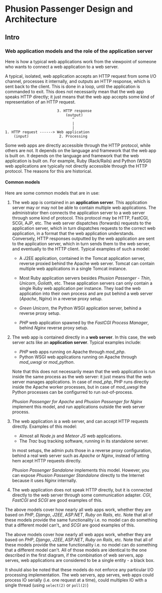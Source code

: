 # Phusion Passenger Design and Architecture

## Intro

### Web application models and the role of the application server

Here is how a typical web applications work from the viewpoint of someone who wants to connect a web application to a web server.

A typical, isolated, web application accepts an HTTP request from some I/O channel, processes it internally, and outputs an HTTP response, which is sent back to the client. This is done in a loop, until the application is commanded to exit. This does not necessarily mean that the web app speaks HTTP directly; it just means that the web app accepts some kind of representation of an HTTP request.

```
                        3. HTTP response
                            (output)
                               ^
                               |
                               |
1. HTTP request ------> Web application 
    (input)              2. Processing
```

Some web apps are directly accessible through the HTTP protocol, while others are not. It depends on the language and framework that the web app is built on. It depends on the language and framework that the web application is built on. For example, Ruby (Rack/Rails) and Python (WSGI) web applications are typically not directly accessible through the HTTP protocol. The reasons for this are historical.

#### Common models

Here are some common models that are in use:

1. The web app is contained in an **application server**. This application server may or  may not be able to contain multiple web applications. The administrator then connects the application server to a web server through some kind of protocol. This protocol may be HTTP, FastCGI, SCGI, AJP, etc. The web server dispatches (forwards) requests to the application server, which in turn dispatches requests to the correct web application, in a format that the web application understands.
   Conversely, HTTP responses outputted by the web application are sent to the application server, which in turn sends them to the web server, and eventually to the HTTP client.
Typical examples of such a model:
    - A J2EE application, contained in the Tomcat application server, reverse proxied behind the Apache web server. Tomcat can contain multiple web applications in a single Tomcat instance.

    - Most Ruby application servers besides _Phusion Passenger_ - _Thin_, _Unicorn_, _Goliath_, etc. These application servers can only contain a single Ruby web application per instance. They load the web application into their own process and are put behind a web server (_Apache_, _Nginx_) in a reverse proxy setup.

    - _Green Unicorn_, the Python WSGI application server, behind a reverse proxy setup.

    - _PHP_ web application spawned by the _FastCGI Process Manager_, behind _Nginx_ reverse proxy setup.

2. The web app is contained directly in a **web server**. In this case, the web server acts like an **application server**. Typical examples include:

    - _PHP_ web apps running on Apache through _mod_php_. 
    - Python WSGI web applications running on Apache through _mod_uwsgi_ or _mod_python_.

    Note that this does not necessarily mean that the web application is run inside the same process as the web server: it just means that the web server manages applications. In case of _mod_php_, PHP runs directly inside the Apache worker processes, but in case of _mod_uwsgi_ the Python processes can be configurred to run out-of-process.

    _Phusion Passenger for Apache_ and _Phusion Passenger for Nginx_ implement this model, and run applications outside the web server process. 

3. The web application *is* a web server, and can accept HTTP requests directly. Examples of this model:

    - Almost all _Node.js_ and _Meteor JS_ web applications.
    - The _Trac_ bug tracking software, running in its standalone server.

    In most setups, the admin puts those in a reverse proxy configuration, behind a real web server such as _Apache_ or _Nginx_, instead of letting hem acept HTTP requests directly. 

    _Phusion Passenger Sandalone_ implements this model. However, you can expose _Phusion Passenger Standalone_ directly to the Internet because it uses _Nginx_ internally.

4. The web application does not speak HTTP directly, but it is connected directly to the web server through some communication adapter. _CGI_, _FastCGI_ and _SCGI_ are good examples of this.


The above models cover how nearly all web apps work, whether they are based on _PHP_, _Django_, _J2EE_, _ASP.NET_, _Ruby on Rails_, etc. Note that all of these models provide the same functionality i.e. no model can do something that a different model can't_ and _SCGI_ are good examples of this.


The above models cover how nearly all web apps work, whether they are based on _PHP_, _Django_, _J2EE_, _ASP.NET_, _Ruby on Rails_, etc. Note that all of these models provide the same functionality i.e. no model can do something that a different model can't. All of those models are identical to the one described in the first diagram, if the combination of web servers, app serves, web applications are considered to be a single entity - a black box.

It should also be noted that these models do not enforce any particular I/O processing implementation. The web servers, app serves, web apps could process IO serially (i.e. one request at a time), could multiplex IO with a single thread (using `select(2)` or `poll(2)`) 



